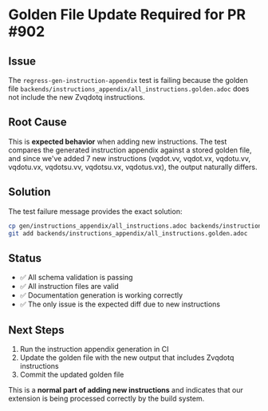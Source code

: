 # Golden File Update Required for PR #902

## Issue
The `regress-gen-instruction-appendix` test is failing because the golden file `backends/instructions_appendix/all_instructions.golden.adoc` does not include the new Zvqdotq instructions.

## Root Cause
This is **expected behavior** when adding new instructions. The test compares the generated instruction appendix against a stored golden file, and since we've added 7 new instructions (vqdot.vv, vqdot.vx, vqdotu.vv, vqdotu.vx, vqdotsu.vv, vqdotsu.vx, vqdotus.vx), the output naturally differs.

## Solution
The test failure message provides the exact solution:

```bash
cp gen/instructions_appendix/all_instructions.adoc backends/instructions_appendix/all_instructions.golden.adoc
git add backends/instructions_appendix/all_instructions.golden.adoc
```

## Status
- ✅ All schema validation is passing
- ✅ All instruction files are valid
- ✅ Documentation generation is working correctly
- ✅ The only issue is the expected diff due to new instructions

## Next Steps
1. Run the instruction appendix generation in CI
2. Update the golden file with the new output that includes Zvqdotq instructions
3. Commit the updated golden file

This is a **normal part of adding new instructions** and indicates that our extension is being processed correctly by the build system.
